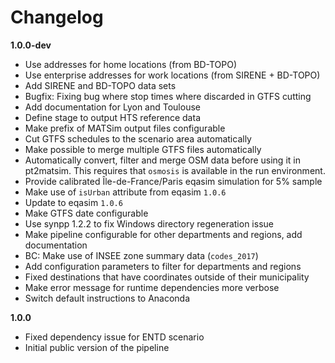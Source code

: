 # Changelog

**1.0.0-dev**

- Use addresses for home locations (from BD-TOPO)
- Use enterprise addresses for work locations (from SIRENE + BD-TOPO)
- Add SIRENE and BD-TOPO data sets
- Bugfix: Fixing bug where stop times where discarded in GTFS cutting
- Add documentation for Lyon and Toulouse
- Define stage to output HTS reference data
- Make prefix of MATSim output files configurable
- Cut GTFS schedules to the scenario area automatically
- Make possible to merge multiple GTFS files automatically
- Automatically convert, filter and merge OSM data before using it in pt2matsim. This requires that `osmosis` is available in the run environment.
- Provide calibrated Île-de-France/Paris eqasim simulation for 5% sample
- Make use of `isUrban` attribute from eqasim `1.0.6`
- Update to eqasim `1.0.6`
- Make GTFS date configurable
- Use synpp 1.2.2 to fix Windows directory regeneration issue
- Make pipeline configurable for other departments and regions, add documentation
- BC: Make use of INSEE zone summary data (`codes_2017`)
- Add configuration parameters to filter for departments and regions
- Fixed destinations that have coordinates outside of their municipality
- Make error message for runtime dependencies more verbose
- Switch default instructions to Anaconda

**1.0.0**

- Fixed dependency issue for ENTD scenario
- Initial public version of the pipeline
